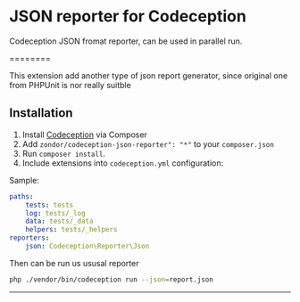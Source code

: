 # JSON  reporter for Codeception
Codeception JSON  fromat reporter, can be used in parallel run.

========

This extension add another type of json report generator, since original one from PHPUnit is nor really suitble


## Installation

1. Install [Codeception](http://codeception.com) via Composer
2. Add  `zondor/codeception-json-reporter": "*"` to your `composer.json`
3. Run `composer install`.
4. Include extensions into `codeception.yml` configuration:

Sample:

```yaml
paths:
    tests: tests
    log: tests/_log
    data: tests/_data
    helpers: tests/_helpers
reporters:
    json: Codeception\Reporter\Json

```

Then can be run us ususal reporter
```bash
php ./vendor/bin/codeception run --json=report.json

```

-----
